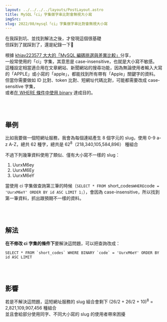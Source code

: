 ```yaml
---
layout: ../../../../layouts/PostLayout.astro
title: MySQL「ci」字集做字串比對會無視大小寫
imgSrc: 
slug: 2022/08/mysql「ci」字集做字串比對會無視大小寫
---
```


  
在我踩到坑、並找到解法之後，才發現這個很基礎<br>
但踩到了就踩到了，還是紀錄一下🙈



  
根據 [khiav223577 大大的「MySQL 編碼挑選與差異比較」](https://khiav223577.github.io/blog/2019/06/30/MySQL-%E7%B7%A8%E7%A2%BC%E6%8C%91%E9%81%B8%E8%88%87%E5%B7%AE%E7%95%B0%E6%AF%94%E8%BC%83/)分享，<br>
一般常使用的「ci」字集，其意思是 case-insensitive，也就是大小寫不敏感。<br>
這種設定相當適合用在文章網站、新聞網站的搜尋功能，因為無論使用者輸入大寫的「APPLE」或小寫的「apple」，都能找到所有帶有「Apple」關鍵字的資料。<br>
但當你需要做如 ID 比對、token 比對、短網址代碼比對，可能都需要改成 case-sensitive 字集，<br>
或者[在 WHERE 條件中使用 binary](https://stackoverflow.com/a/5629121) 達成目的。 







<br><br>



  
## 舉例



  
比如我要做一個短網址服務，我會為每個連結產生 8 個字元的 slug，使用 0-9 a-z A-Z，總共 62 種字，總共是 62<sup>8</sup>（218,340,105,584,896） 種組合



  
不過下列幾筆資料使用了類似、僅有大小寫不一樣的 slug：



  
1. UurxM6ey  
2. UurxM6Ey  
3. UurxM6eY



  
當使用 ci 字集做查詢第三筆的時候（`SELECT * FROM `short_codes` WHERE `code` = 'UurxM6eY' ORDER BY id ASC LIMIT 1;`），會因為 case-insensitive，所以找到第一筆資料，抓出跟預期不一樣的資料。



<br><br>



  
## 解法



  
**在不修改 ci 字集的條件下**要解決這問題，可以把查詢改成：



  
```
SELECT * FROM `short_codes` WHERE BINARY `code` = 'UurxM6eY' ORDER BY id ASC LIMIT 
```



<br><br>



  
## 影響



  
若是不解決這問題，這短網址服務的 slug 組合會剩下 (26/2 + 26/2 + 10)<sup>8</sup> = 2,821,109,907,456 種組合<br>
並且會給部分使用同字、不同大小寫的 slug 的使用者帶來困擾
